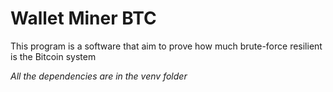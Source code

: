 # Wallet Miner BTC
This program is a software that aim to prove how much brute-force resilient is the Bitcoin system

*All the dependencies are in the venv folder*